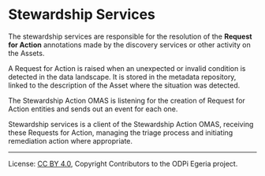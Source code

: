 <!-- SPDX-License-Identifier: CC-BY-4.0 -->
<!-- Copyright Contributors to the ODPi Egeria project. -->

# Stewardship Services

The stewardship services are responsible for the resolution of the
**Request for Action** annotations made by the
discovery services or other activity on the Assets.

A Request for Action is raised when an unexpected or invalid
condition is detected in the data landscape.
It is stored in the metadata repository, linked to the description of
the Asset where the situation was detected.

The Stewardship Action OMAS is listening for the creation
of Request for Action entities and sends out an event
for each one.

Stewardship services is a client of the Stewardship Action OMAS,
receiving these Requests for Action, managing the triage process
and initiating remediation action where appropriate.



----
License: [CC BY 4.0](https://creativecommons.org/licenses/by/4.0/),
Copyright Contributors to the ODPi Egeria project.